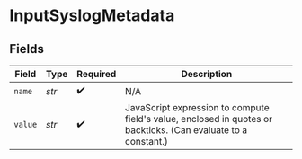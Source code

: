 # InputSyslogMetadata


## Fields

| Field                                                                                                          | Type                                                                                                           | Required                                                                                                       | Description                                                                                                    |
| -------------------------------------------------------------------------------------------------------------- | -------------------------------------------------------------------------------------------------------------- | -------------------------------------------------------------------------------------------------------------- | -------------------------------------------------------------------------------------------------------------- |
| `name`                                                                                                         | *str*                                                                                                          | :heavy_check_mark:                                                                                             | N/A                                                                                                            |
| `value`                                                                                                        | *str*                                                                                                          | :heavy_check_mark:                                                                                             | JavaScript expression to compute field's value, enclosed in quotes or backticks. (Can evaluate to a constant.) |